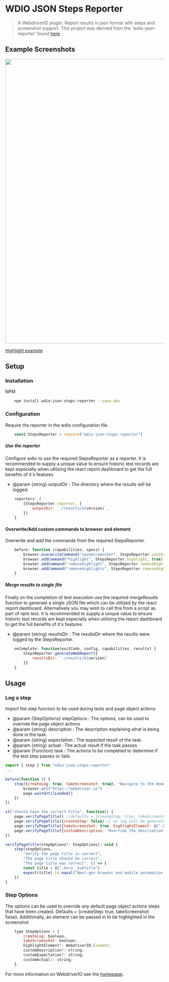 # WDIO JSON Steps Reporter

> A WebdriverIO plugin. Report results in json format with steps and screenshot support.
> This project was derived from the 'wdio-json-reporter' found [here](https://github.com/fijijavis/wdio-json-reporter)

## Example Screenshots


<img src="https://raw.githubusercontent.com/James-McConaghy/wdio-json-steps-reporter/feature/html-report/example-dashboard.png" width="900"/>

[Highlight example](https://raw.githubusercontent.com/James-McConaghy/wdio-json-steps-reporter/feature/html-report/example-highlight.png)


## Setup

### Installation

NPM
```bash
    npm install wdio-json-steps-reporter --save-dev
```


### Configuration

Require the reporter in the wdio configuration file. 
```javascript
    const StepsReporter = require("wdio-json-steps-reporter")
```

##### Use the reporter
Configure wdio to use the required StepsReporter as a reporter. It is recommended to supply a unique value to ensure historic test records are kept especially when utilizing the react report dashboard to get the full benefits of it's features
* @param {string} outputDir : The directory where the results will be logged. 
```javascript
    reporters: [
        [StepsReporter.reporter, {
            outputDir: `./results/${version}`,
        }]
    ]
```

#### Overwrite/Add custom commands to browser and element
Overwrite and add the commands from the required StepsReporter.
```javascript
    before: function (capabilities, specs) {
        browser.overwriteCommand("saveScreenshot", StepsReporter.saveScreenshot)
        browser.addCommand("highlight", StepsReporter.highlight, true)
        browser.addCommand("removeHighlight", StepsReporter.removeHighlight, true)
        browser.addCommand("removeHighlights", StepsReporter.removeHighlights)
    }
```

##### Merge results to single file
Finally on the completion of test execution use the required mergeResults function to generate a single JSON file which can be utilized by the react report dashboard. Alternatively you may wish to call this from a script as part of npm test. It is recommended to supply a unique value to ensure historic test records are kept especially 
when utilizing the report dashboard to get the full benefits of it's features
* @param {string} resultsDir : The resultsDir where the results were logged by the StepsReporter. 


```javascript
    onComplete: function(exitCode, config, capabilities, results) {
        StepsReporter.generateWebReport({
            resultsDir: `./results/${version}`
        }}
    }
```


## Usage

### Log a step
Import the step function to be used during tests and page object actions
* @param {StepOptions} stepOptions : The options, can be used to override the page object actions 
* @param {string} description : The description explaining what is being done in the task.
* @param {string} expectation : The expected result of the task.
* @param {string} actual : The actual result if the task passes.
* @param {Function} task : The actions to be completed to determine if the test step passes or fails
```javascript
import { step } from "wdio-json-steps-reporter"
...

before(function () {
    step({createLog: true, takeScreenshot: true}, "Navigate to the Home page", "Home page should load", "The Home page loaded", () => {
        browser.url("https://webdriver.io")
        page.waitUntilLoaded()
    })
})

it("should have the correct title", function() {
    page.verifyPageTitle() //defaults = {createStep: true, takeScreenshot: false}
    page.verifyPageTitle({createStep: false) // no log will be generated in the report, the tasks will still be executed
    page.verifyPageTitle({takeScreenshot: true, highlightElement: $(".hero__subtitle")}) //fullpage screenshot, highlighting the title element
    page.verifyPageTitle({customDescription: "Override the description", customExpectation: "Override the expectation"}))
})

verifyPageTitle(stepOptions?: StepOptions): void {
    step(stepOptions, 
        "Verify the page title is correct",
        "The page title should be correct",
        "The page title was correct", () => {
        const title = $(".hero__subtitle")
        expect(title).to.equal("Next-gen browser and mobile automation test framework for Node.js")
    })
}
```

### Step Options
The options can be used to override any default page object actions steps that have been created. Defaults = {createStep: true, takeScreenshot: false}.
Additionally, an element can be passed in to be highlighted in the screenshot.
```javascript
    type StepOptions = {
        createLog: boolean;
        takeScreenshot: boolean;
        highlightElement?: WebdriverIO.Element;
        customDescription?: string;
        customExpectation?: string;
        customActual?: string;
    };
```

For more information on WebdriverIO see the [homepage](http://webdriver.io).